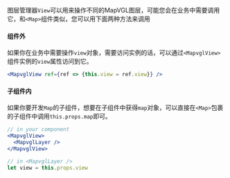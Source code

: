 图层管理器`View`可以用来操作不同的MapVGL图层，可能您会在业务中需要调用它，和`<Map>`组件类似，您可以用下面两种方法来调用

#### 组件外
如果你在业务中需要操作`view`对象，需要访问实例的话，可以通过`<MapvglView>`组件实例的`view`属性访问到它。
```jsx static
<MapvglView ref={ref => {this.view = ref.view}} />
```

#### 子组件内
如果你要开发`Map`的子组件，想要在子组件中获得`map`对象，可以直接在`<Map>`包裹的子组件中调用`this.props.map`即可。
```jsx static
// in your component
<MapvglView>
  <MapvglLayer />
</MapvglView>

// in <MapvglLayer />
let view = this.props.view